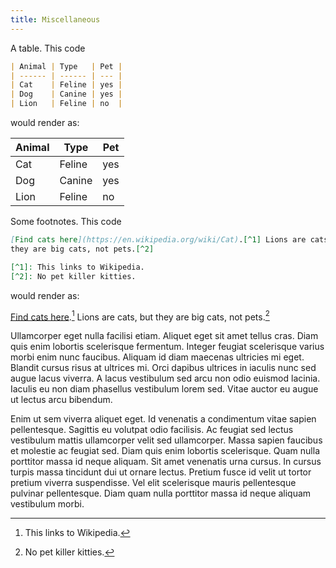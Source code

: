```yaml
---
title: Miscellaneous
---
```


A table. This code

```md
| Animal | Type   | Pet |
| ------ | ------ | --- |
| Cat    | Feline | yes |
| Dog    | Canine | yes |
| Lion   | Feline | no  |
```

would render as:

| Animal | Type   | Pet |
| ------ | ------ | --- |
| Cat    | Feline | yes |
| Dog    | Canine | yes |
| Lion   | Feline | no  |

Some footnotes. This code

```md
[Find cats here](https://en.wikipedia.org/wiki/Cat).[^1] Lions are cats, but
they are big cats, not pets.[^2]

[^1]: This links to Wikipedia.
[^2]: No pet killer kitties.
```

would render as:

[Find cats here](https://en.wikipedia.org/wiki/Cat).[^1] Lions are cats, but
they are big cats, not pets.[^2]

[^1]: This links to Wikipedia.
[^2]: No pet killer kitties.

Ullamcorper eget nulla facilisi etiam. Aliquet eget sit amet tellus cras. Diam
quis enim lobortis scelerisque fermentum. Integer feugiat scelerisque varius
morbi enim nunc faucibus. Aliquam id diam maecenas ultricies mi eget. Blandit
cursus risus at ultrices mi. Orci dapibus ultrices in iaculis nunc sed augue
lacus viverra. A lacus vestibulum sed arcu non odio euismod lacinia. Iaculis eu
non diam phasellus vestibulum lorem sed. Vitae auctor eu augue ut lectus arcu
bibendum.

Enim ut sem viverra aliquet eget. Id venenatis a condimentum vitae sapien
pellentesque. Sagittis eu volutpat odio facilisis. Ac feugiat sed lectus
vestibulum mattis ullamcorper velit sed ullamcorper. Massa sapien faucibus et
molestie ac feugiat sed. Diam quis enim lobortis scelerisque. Quam nulla
porttitor massa id neque aliquam. Sit amet venenatis urna cursus. In cursus
turpis massa tincidunt dui ut ornare lectus. Pretium fusce id velit ut tortor
pretium viverra suspendisse. Vel elit scelerisque mauris pellentesque pulvinar
pellentesque. Diam quam nulla porttitor massa id neque aliquam vestibulum morbi.
